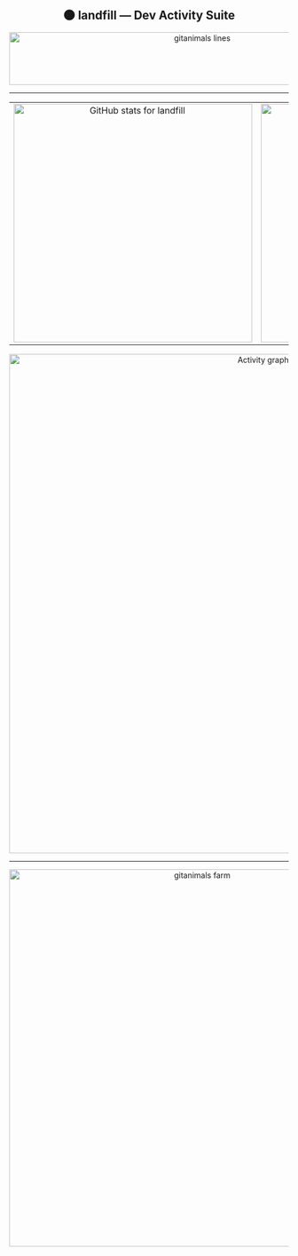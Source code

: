 <h2 align="center">🌑 landfill — Dev Activity Suite</h2>

<div align="center">

<!-- 🔹 GitAnimals (작게) -->
<a href="https://github.com/devxb/gitanimals">
  <img src="https://render.gitanimals.org/lines/landfill?pet-id=1" width="680" height="95" alt="gitanimals lines"/>
</a>

---

<!-- 🔹 Stats + Solved.ac 나란히 -->
<table>
  <tr>
    <td align="center" valign="top">
      <img
        src="https://github-readme-stats.vercel.app/api?username=landfill&show_icons=true&count_private=true&hide_border=true&theme=github_dark"
        width="430" alt="GitHub stats for landfill"
      />
    </td>
    <td align="center" valign="top">
      <a href="https://solved.ac/profile/landfill">
        <img
          src="http://mazassumnida.wtf/api/v2/generate_badge?boj=landfill"
          width="430" alt="Solved.ac profile"
        />
      </a>
      <!-- 필요 시 대체 스타일
      <img src="http://mazandi.herokuapp.com/api?handle=landfill&theme=dark" width="430" alt="Solved.ac alt style"/>
      -->
    </td>
  </tr>
</table>

<!-- 🔹 Activity Graph (활동 타임라인) -->
<img
  src="https://github-readme-activity-graph.vercel.app/graph?username=landfill&theme=github-dark&hide_border=true&radius=6"
  width="900" alt="Activity graph"
/>

---

<!-- 🔹 GitAnimals Farm (작게) -->
<a href="https://github.com/devxb/gitanimals">
  <img src="https://render.gitanimals.org/farms/landfill" width="680" alt="gitanimals farm"/>
</a>

</div>
